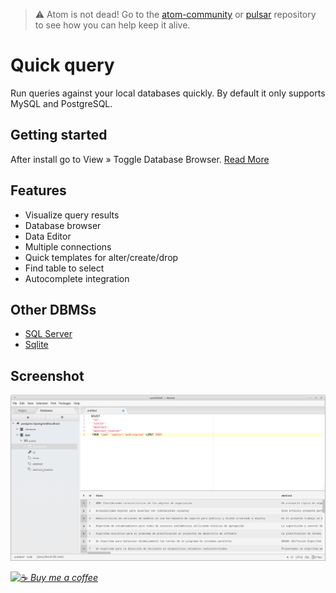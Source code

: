 > :warning: Atom is not dead! Go to the [atom-community](https://github.com/atom-community/atom) or [pulsar](https://github.com/pulsar-edit/pulsar) repository to see how you can help keep it alive.

# Quick query

Run queries against your local databases quickly. By default it only supports MySQL and PostgreSQL.

## Getting started
After install go to View  »  Toggle Database Browser. [Read More ](https://github.com/fabianfiorotto/quick-query/wiki)

## Features
- Visualize query results
- Database browser
- Data Editor
- Multiple connections
- Quick templates for alter/create/drop
- Find table to select
- Autocomplete integration

## Other DBMSs
 - [SQL Server](https://atom.io/packages/quick-query-mssql)
 - [Sqlite](https://atom.io/packages/quick-query-sqlite)

## Screenshot
![](https://raw.githubusercontent.com/fabianfiorotto/quick-query/master/resources/screenshot.png)


[![☕](https://www.buymeacoffee.com/assets/img/BMC-btn-logo.svg) *Buy me a coffee*](https://www.buymeacoffee.com/fabianfiorotto)
